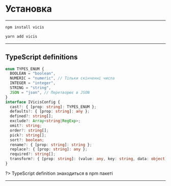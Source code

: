 # Установка

---

```bash
npm install vicis
```

```bash
yarn add vicis
```

---

## TypeScript definitions

```typescript
enum TYPES_ENUM {
  BOOLEAN = "boolean",
  NUMERIC = "numeric", // Тільки скінченні числа
  INTEGER = "integer",
  STRING = "string",
  JSON = "json", // Перетворює в JSON
}
interface IVicisConfig {
  cast?: { [prop: string]: TYPES_ENUM };
  defaults?: { [prop: string]: any };
  defined?: string[];
  exclude?: Array<string|RegExp>;
  omit?: string;
  order?: string[];
  pick?: string[];
  sort?: boolean;
  rename?: { [prop: string]: string };
  replace?: { [prop: string]: any };
  required?: string[];
  transform?: { [prop: string]: (value: any, key: string, data: object) => any };
}
```

?> TypeScript definition знаходиться в npm пакеті

---
